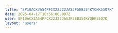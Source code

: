 ```yaml
---
title: "SP10ACX3A54PFCX22J22JASJF5EB354KYQHK55Q7K"
date: 2025-04-17T10:56:00.897Z
user: SP10ACX3A54PFCX22J22JASJF5EB354KYQHK55Q7K
layout: "users"
---
```

    